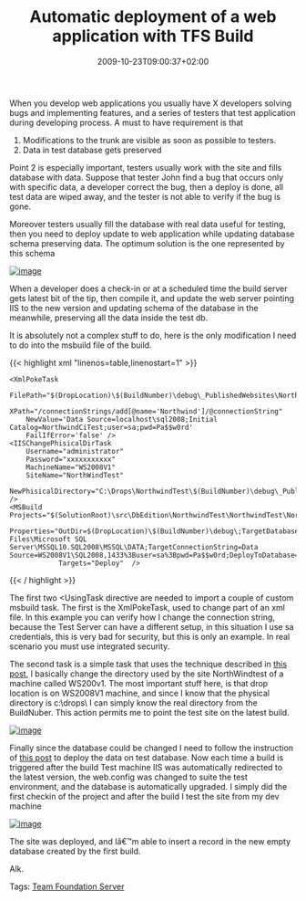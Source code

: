 ﻿---
title: "Automatic deployment of a web application with TFS Build"
description: ""
date: 2009-10-23T09:00:37+02:00
draft: false
tags: [Tfs,TfsBuild]
categories: [Software Architecture,Team Foundation Server]
---
When you develop web applications you usually have X developers solving bugs and implementing features, and a series of testers that test application during developing process. A must to have requirement is that

1. Modifications to the trunk are visible as soon as possible to testers.
2. Data in test database gets preserved

Point 2 is especially important, testers usually work with the site and fills database with data. Suppose that tester John find a bug that occurs only with specific data, a developer correct the bug, then a deploy is done, all test data are wiped away, and the tester is not able to verify if the bug is gone.

Moreover testers usually fill the database with real data useful for testing, then you need to deploy update to web application while updating database schema preserving data. The optimum solution is the one represented by this schema

[![image](https://www.codewrecks.com/blog/wp-content/uploads/2009/10/image-thumb8.png "image")](https://www.codewrecks.com/blog/wp-content/uploads/2009/10/image8.png)

When a developer does a check-in or at a scheduled time the build server gets latest bit of the tip, then compile it, and update the web server pointing IIS to the new version and updating schema of the database in the meanwhile, preserving all the data inside the test db.

It is absolutely not a complex stuff to do, here is the only modification I need to do into the msbuild file of the build.

{{< highlight xml "linenos=table,linenostart=1" >}}
<UsingTask
    TaskName="DotNetMarche.MsBuildExtensions.Administrative.IISChangePhisicalDirTask"
    AssemblyFile="..\sources\libs\MsBuildCustomTasks\DotNetMarche.MsBuildExtensions.dll"/>
<UsingTask
    TaskName="DotNetMarche.MsBuildExtensions.Xml.XmlPokeTask"
    AssemblyFile="..\sources\libs\MsBuildCustomTasks\DotNetMarche.MsBuildExtensions.dll"/>
<Target Name="AfterDropBuild">
    <Message Text="Deploy web application for $(BuildNumber)" />

    <XmlPokeTask
        FilePath="$(DropLocation)\$(BuildNumber)\debug\_PublishedWebsites\NorthwindWeb\web.config"
        XPath="/connectionStrings/add[@name='Northwind']/@connectionString"
        NewValue='Data Source=localhost\sql2008;Initial Catalog=NorthwindCiTest;user=sa;pwd=Pa$$w0rd'
        FailIfError='false' />
    <IISChangePhisicalDirTask
        Username="administrator"
        Password="xxxxxxxxxxx"
        MachineName="WS2008V1"
        SiteName="NorthWindTest"
        NewPhisicalDirectory="C:\Drops\NorthwindTest\$(BuildNumber)\debug\_PublishedWebsites\NorthwindWeb\" />
    <MSBuild Projects="$(SolutionRoot)\src\DbEdition\NorthwindTest\NorthwindTest\NorthwindTest.dbproj"
                Properties="OutDir=$(DropLocation)\$(BuildNumber)\debug\;TargetDatabase=NorthwindCiTest;DefaultDataPath=C:\Program Files\Microsoft SQL Server\MSSQL10.SQL2008\MSSQL\DATA;TargetConnectionString=Data Source=WS2008V1\SQL2008,1433%3Buser=sa%3Bpwd=Pa$$w0rd;DeployToDatabase=true;"
                Targets="Deploy"  />
</Target>{{< / highlight >}}

<!-- Code inserted with Steve Dunn's Windows Live Writer Code Formatter Plugin.  http://dunnhq.com -->

The first two &lt;UsingTask directive are needed to import a couple of custom msbuild task. The first is the XmlPokeTask, used to change part of an xml file. In this example you can verify how I change the connection string, because the Test Server can have a different setup, in this situation I use sa credentials, this is very bad for security, but this is only an example. In real scenario you must use integrated security.

The second task is a simple task that uses the technique described in [this post](http://www.codewrecks.com/blog/index.php/2009/10/12/change-base-directory-of-a-site-in-iis/), I basically change the directory used by the site NorthWindtest of a machine called WS200v1. The most important stuff here, is that drop location is on WS2008V1 machine, and since I know that the physical directory is c:\drops\ I can simply know the real directory from the BuildNuber. This action permits me to point the test site on the latest build.

[![image](https://www.codewrecks.com/blog/wp-content/uploads/2009/10/image-thumb9.png "image")](https://www.codewrecks.com/blog/wp-content/uploads/2009/10/image9.png)

Finally since the database could be changed I need to follow the instruction of [this post](http://www.codewrecks.com/blog/index.php/2009/10/06/deploy-a-database-project-with-tfs-build/) to deploy the data on test database. Now each time a build is triggered after the build Test machine IIS was automatically redirected to the latest version, the web.config was changed to suite the test environment, and the database is automatically upgraded. I simply did the first checkin of the project and after the build I test the site from my dev machine

[![image](https://www.codewrecks.com/blog/wp-content/uploads/2009/10/image-thumb10.png "image")](https://www.codewrecks.com/blog/wp-content/uploads/2009/10/image10.png)

The site was deployed, and Iâ€™m able to insert a record in the new empty database created by the first build.

Alk.

Tags: [Team Foundation Server](http://technorati.com/tag/Team%20Foundation%20Server)
